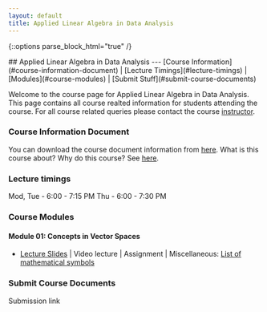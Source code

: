 ```yaml
---
layout: default
title: Applied Linear Algebra in Data Analysis
---
```

{::options parse_block_html="true" /}
<div class="well">
## Applied Linear Algebra in Data Analysis
---
[Course Information](#course-information-document) |
[Lecture Timings](#lecture-timings) |
[Modules](#course-modules) |
[Submit Stuff](#submit-course-documents)

Welcome to the course page for Applied Linear Algebra in Data Analysis. This page contains all course realted information for students attending the course. For all course related queries please contact the course [instructor](mailto:siva82kb.work@gmail.com).


### Course Information Document
You can download the course document information from [here](https://github.com/siva82kb/alada/blob/main/info.pdf). What is this course about? Why do this course? See [here](https://github.com/siva82kb/alada/blob/main/lectures/00-why_do_this_course/00-why_do_this_course.pdf).


### Lecture timings
Mod, Tue - 6:00 - 7:15 PM
Thu - 6:00 - 7:30 PM


### Course Modules

#### Module 01: Concepts in Vector Spaces
- [Lecture Slides](https://github.com/siva82kb/alada/blob/main/lectures/01-vectors-spaces/01-vector-spaces.pdf) |
Video lecture | Assignment | Miscellaneous: [List of mathematical symbols](https://en.wikipedia.org/wiki/Glossary_of_mathematical_symbols)

### Submit Course Documents
Submission link

</div>
 